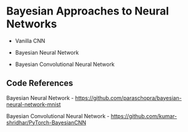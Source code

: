 # Bayesian Approaches to Neural Networks

* Vanilla CNN

* Bayesian Neural Network

* Bayesian Convolutional Neural Network

## Code References

Bayesian Neural Network - https://github.com/paraschopra/bayesian-neural-network-mnist

Bayesian Convolutional Neural Network - https://github.com/kumar-shridhar/PyTorch-BayesianCNN
